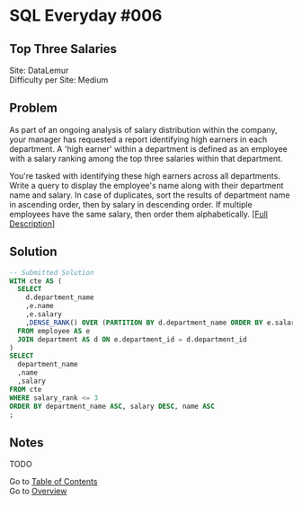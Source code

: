 # SQL Everyday \#006

## Top Three Salaries

Site: DataLemur\
Difficulty per Site: Medium

## Problem

As part of an ongoing analysis of salary distribution within the company, your manager has requested a report identifying high earners in each department. A 'high earner' within a department is defined as an employee with a salary ranking among the top three salaries within that department.

You're tasked with identifying these high earners across all departments. Write a query to display the employee's name along with their department name and salary. In case of duplicates, sort the results of department name in ascending order, then by salary in descending order. If multiple employees have the same salary, then order them alphabetically. [[Full Description](https://datalemur.com/questions/sql-top-three-salaries)]

## Solution

```sql
-- Submitted Solution
WITH cte AS (
  SELECT 
    d.department_name
    ,e.name
    ,e.salary
    ,DENSE_RANK() OVER (PARTITION BY d.department_name ORDER BY e.salary DESC) AS salary_rank
  FROM employee AS e 
  JOIN department AS d ON e.department_id = d.department_id
)
SELECT
  department_name
  ,name
  ,salary
FROM cte 
WHERE salary_rank <= 3
ORDER BY department_name ASC, salary DESC, name ASC  
;
```

## Notes

TODO

Go to [Table of Contents](/README.md#contents)\
Go to [Overview](/README.md)
